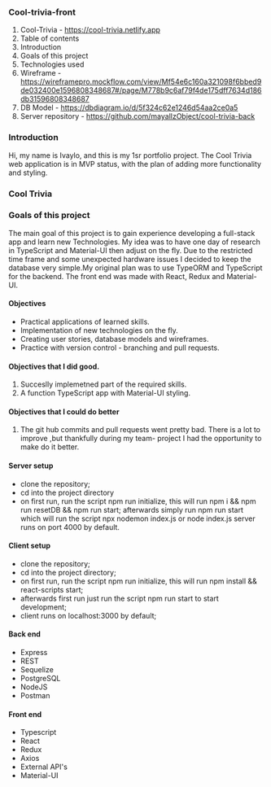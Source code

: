 ### Cool-trivia-front
1. Cool-Trivia - https://cool-trivia.netlify.app
2. Table of contents 
3. Introduction 
4. Goals of this project
5. Technologies used 
6. Wireframe - https://wireframepro.mockflow.com/view/Mf54e6c160a321098f6bbed9de032400e1596808348687#/page/M778b9c6af79f4de175dff7634d186db31596808348687
7. DB Model - https://dbdiagram.io/d/5f324c62e1246d54aa2ce0a5
8. Server repository - https://github.com/mayallzObject/cool-trivia-back



### Introduction
Hi, my name is Ivaylo, and this is my 1sr portfolio project.
The Cool Trivia web application is in MVP status, with the plan of adding more functionality and styling. 

### Cool Trivia


### Goals of this project
The main goal of this project is to gain experience developing a full-stack app and learn new Technologies. 
My idea was to have one day of research in TypeScript and Material-UI then adjust on the fly.
Due to the restricted time frame and some unexpected hardware issues I decided to keep the database very simple.My original plan was to use TypeORM and TypeScript for the backend.
The front end was made with React, Redux and Material-UI.

#### Objectives 
   - Practical applications of learned skills.
   - Implementation of new technologies on the fly.
   - Creating user stories, database models and wireframes.
   - Practice with version control - branching and pull requests.
  
  
 #### Objectives that I did good. 
   1. Succeslly implemetned part of the required skills.
   2. A function TypeScript app with Material-UI styling.
   
   
 #### Objectives that I could do better 
   1. The git hub commits and pull requests went pretty bad.
   There is a lot to improve ,but thankfully during my team-    project I had the opportunity to make do it better.
   
#### Server setup
- clone the repository; 
- cd into the project directory
- on first run, run the script npm run initialize, this will run npm i && npm run resetDB && npm run start;
afterwards simply run npm run start which will run the script npx nodemon index.js or node index.js
server runs on port 4000 by default.


#### Client setup

- clone the repository;
- cd into the project directory;
- on first run, run the script npm run initialize, this will run npm install && react-scripts start;
- afterwards first run just run the script npm run start to start development;
- client runs on localhost:3000 by default;
   


#### Back end
- Express
- REST
- Sequelize
- PostgreSQL
- NodeJS
- Postman

#### Front end
- Typescript
- React
- Redux
- Axios
- External API's
- Material-UI

